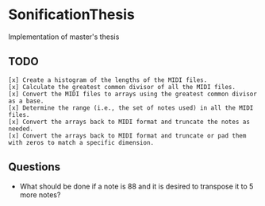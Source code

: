 # SonificationThesis
Implementation of master's thesis


## TODO

    [x] Create a histogram of the lengths of the MIDI files.
    [x] Calculate the greatest common divisor of all the MIDI files.
    [x] Convert the MIDI files to arrays using the greatest common divisor as a base.
    [x] Determine the range (i.e., the set of notes used) in all the MIDI files.
    [x] Convert the arrays back to MIDI format and truncate the notes as needed.
    [x] Convert the arrays back to MIDI format and truncate or pad them with zeros to match a specific dimension.

## Questions

- What should be done if a note is 88 and it is desired to transpose it to 5 more notes?